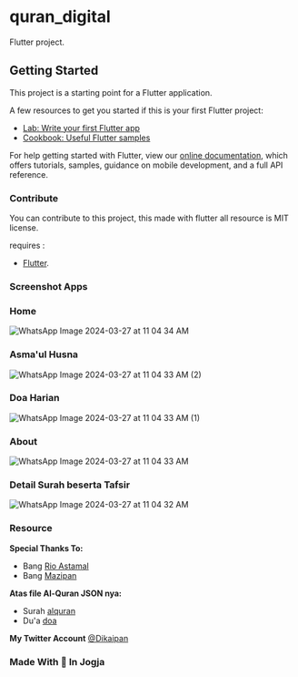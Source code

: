 # quran_digital

Flutter project.

## Getting Started

This project is a starting point for a Flutter application.

A few resources to get you started if this is your first Flutter project:

- [Lab: Write your first Flutter app](https://flutter.dev/docs/get-started/codelab)
- [Cookbook: Useful Flutter samples](https://flutter.dev/docs/cookbook)

For help getting started with Flutter, view our
[online documentation](https://flutter.dev/docs), which offers tutorials,
samples, guidance on mobile development, and a full API reference.

### Contribute

You can contribute to this project, this made with flutter all resource is MIT license.

requires :

- [Flutter](https://flutter.dev/).


### Screenshot Apps
### Home
![WhatsApp Image 2024-03-27 at 11 04 34 AM](https://github.com/dikaipan/quran_digital/assets/41375578/61a1f09c-b861-46cc-b899-d79fa1389e72) 
### Asma'ul Husna 
![WhatsApp Image 2024-03-27 at 11 04 33 AM (2)](https://github.com/dikaipan/quran_digital/assets/41375578/6e3cd322-77be-412e-9b63-59712fbfda74)
### Doa Harian
![WhatsApp Image 2024-03-27 at 11 04 33 AM (1)](https://github.com/dikaipan/quran_digital/assets/41375578/b32d7bb0-0233-4aca-80a1-41a19a322446)
### About
![WhatsApp Image 2024-03-27 at 11 04 33 AM](https://github.com/dikaipan/quran_digital/assets/41375578/72534149-4d30-4925-b801-4d099c926781)
### Detail Surah beserta Tafsir
![WhatsApp Image 2024-03-27 at 11 04 32 AM](https://github.com/dikaipan/quran_digital/assets/41375578/6f5f0883-2caa-4c82-9976-e8b191b77c01)


### Resource

 **Special Thanks To:**
- Bang [Rio Astamal](https://github.com/rioastamal)
- Bang [Mazipan](https://github.com/rioastamal)

 **Atas file Al-Quran JSON nya:**
- Surah [alquran](https://github.com/rioastamal/quran-json)
- Du'a [doa](https://github.com/mazipan/quran-offline)

**My Twitter Account**
[@Dikaipan](https://twitter.com/Dikaipan)

### Made With 💙 In Jogja
